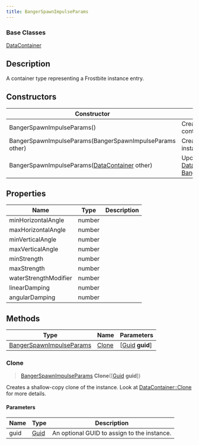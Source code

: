 ```yaml
---
title: BangerSpawnImpulseParams
---
```

### Base Classes

[DataContainer](/vext/ref/shared/class/datacontainer)

## Description

A container type representing a Frostbite instance entry.

## Constructors

| Constructor                                                                         | Description                                                                                                                             |
| ----------------------------------------------------------------------------------- | --------------------------------------------------------------------------------------------------------------------------------------- |
| BangerSpawnImpulseParams()                                                          | Create a new instance of this container type.                                                                                           |
| BangerSpawnImpulseParams(BangerSpawnImpulseParams other)                            | Create a reference copy of an instance of the same type.                                                                                |
| BangerSpawnImpulseParams([DataContainer](/vext/ref/shared/class/datacontainer) other) | Upcast an instance of type [DataContainer](/vext/ref/shared/class/datacontainer) to [BangerSpawnImpulseParams](/vext/ref/fb/bangerspawnimpulseparams/). |

## Properties

| Name                  | Type   | Description |
| --------------------- | ------ | ----------- |
| minHorizontalAngle    | number |             |
| maxHorizontalAngle    | number |             |
| minVerticalAngle      | number |             |
| maxVerticalAngle      | number |             |
| minStrength           | number |             |
| maxStrength           | number |             |
| waterStrengthModifier | number |             |
| linearDamping         | number |             |
| angularDamping        | number |             |

## Methods

| Type                                                 | Name            | Parameters                                     |
| ---------------------------------------------------- | --------------- | ---------------------------------------------- |
| [BangerSpawnImpulseParams](/vext/ref/fb/bangerspawnimpulseparams/) | [Clone](#clone) | \[[Guid](/vext/ref/shared/class/guid) **guid**\] |

### Clone

> [BangerSpawnImpulseParams](/vext/ref/fb/bangerspawnimpulseparams/) **Clone**(\[[Guid](/vext/ref/shared/class/guid) **guid**\])

Creates a shallow-copy clone of the instance. Look at [DataContainer::Clone](/vext/ref/shared/class/datacontainer#clone) for more details.

#### Parameters

| Name | Type         | Description                                 |
| ---- | ------------ | ------------------------------------------- |
| guid | [Guid](/vext/ref/shared/class/guid/) | An optional GUID to assign to the instance. |
